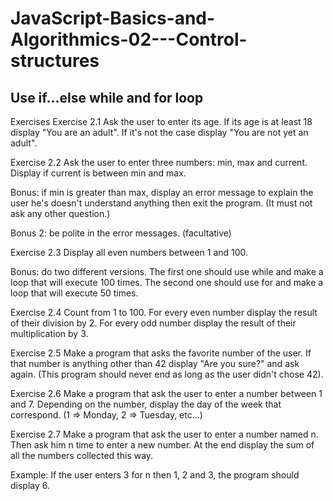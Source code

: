 # JavaScript-Basics-and-Algorithmics-02---Control-structures
## Use if...else while and for loop

Exercises
Exercise 2.1
Ask the user to enter its age. If its age is at least 18 display "You are an adult". If it's not the case display "You are not yet an adult".

Exercise 2.2
Ask the user to enter three numbers: min, max and current. Display if current is between min and max.

Bonus: if min is greater than max, display an error message to explain the user he's doesn't understand anything then exit the program. (It must not ask any other question.)

Bonus 2: be polite in the error messages. (facultative)

Exercise 2.3
Display all even numbers between 1 and 100.

Bonus: do two different versions. The first one should use while and make a loop that will execute 100 times. The second one should use for and make a loop that will execute 50 times.

Exercise 2.4
Count from 1 to 100. For every even number display the result of their division by 2. For every odd number display the result of their multiplication by 3.

Exercise 2.5
Make a program that asks the favorite number of the user. If that number is anything other than 42 display "Are you sure?" and ask again. (This program should never end as long as the user didn't chose 42).

Exercise 2.6
Make a program that ask the user to enter a number between 1 and 7. Depending on the number, display the day of the week that correspond. (1 => Monday, 2 => Tuesday, etc...)

Exercise 2.7
Make a program that ask the user to enter a number named n. Then ask him n time to enter a new number. At the end display the sum of all the numbers collected this way.

Example: If the user enters 3 for n then 1, 2 and 3, the program should display 6.
